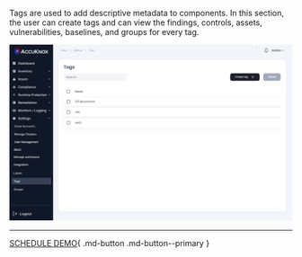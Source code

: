 Tags are used to add descriptive metadata to components. In this section, the user can create tags and can view the findings, controls, assets, vulnerabilities, baselines, and groups for every tag. 

![](images/Tags-1.jpg)

- - - 
[SCHEDULE DEMO](https://www.accuknox.com/contact-us){ .md-button .md-button--primary }